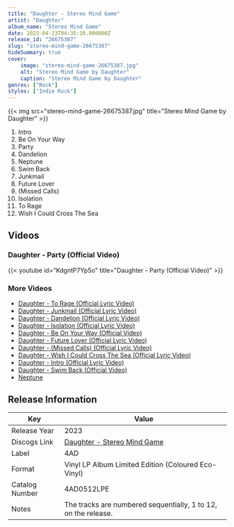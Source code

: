 ```yaml
---
title: "Daughter - Stereo Mind Game"
artist: "Daughter"
album_name: "Stereo Mind Game"
date: 2023-04-23T04:35:10.000000Z
release_id: "26675387"
slug: "stereo-mind-game-26675387"
hideSummary: true
cover:
    image: "stereo-mind-game-26675387.jpg"
    alt: "Stereo Mind Game by Daughter"
    caption: "Stereo Mind Game by Daughter"
genres: ["Rock"]
styles: ["Indie Rock"]
---
```


{{< img src="stereo-mind-game-26675387.jpg" title="Stereo Mind Game by Daughter" >}}

<!-- section break -->

1. Intro
2. Be On Your Way
3. Party
4. Dandelion
5. Neptune
6. Swim Back
7. Junkmail
8. Future Lover
9. (Missed Calls)
10. Isolation
11. To Rage
12. Wish I Could Cross The Sea

<!-- section break -->




## Videos
### Daughter - Party (Official Video)
{{< youtube id="KdgntP7Yp5o" title="Daughter - Party (Official Video)" >}}<br>

### More Videos

- [Daughter - To Rage (Official Lyric Video)](https://www.youtube.com/watch?v=4O-Jg8Bp67s)
- [Daughter - Junkmail (Official Lyric Video)](https://www.youtube.com/watch?v=ubcE16uf4_Y)
- [Daughter - Dandelion (Official Lyric Video)](https://www.youtube.com/watch?v=eYS7xmjR4Fk)
- [Daughter - Isolation (Official Lyric Video)](https://www.youtube.com/watch?v=fcbGDyRF5gM)
- [Daughter - Be On Your Way (Official Video)](https://www.youtube.com/watch?v=6GDzvjRRIkY)
- [Daughter - Future Lover (Official Lyric Video)](https://www.youtube.com/watch?v=yyOr8tzmzBM)
- [Daughter - (Missed Calls) (Official Lyric Video)](https://www.youtube.com/watch?v=R02iLK2ku64)
- [Daughter - Wish I Could Cross The Sea (Official Lyric Video)](https://www.youtube.com/watch?v=oh7Ptszx-V0)
- [Daughter - Intro (Official Lyric Video)](https://www.youtube.com/watch?v=CLMNIFyjeYw)
- [Daughter - Swim Back (Official Video)](https://www.youtube.com/watch?v=MXuYBBjHHiQ)
- [Neptune](https://www.youtube.com/watch?v=v7Vl6CttTPE)


## Release Information
|  Key           | Value                                                |
| ---------------| ---------------------------------------------------- |
| Release Year   | 2023                                   |
| Discogs Link   | [Daughter - Stereo Mind Game](https://www.discogs.com/release/26675387-Daughter-Stereo-Mind-Game) |
| Label          | 4AD |
| Format         | Vinyl LP Album Limited Edition (Coloured Eco-Vinyl) |
| Catalog Number | 4AD0512LPE |
| Notes | The tracks are numbered sequentially, 1 to 12, on the release. |
